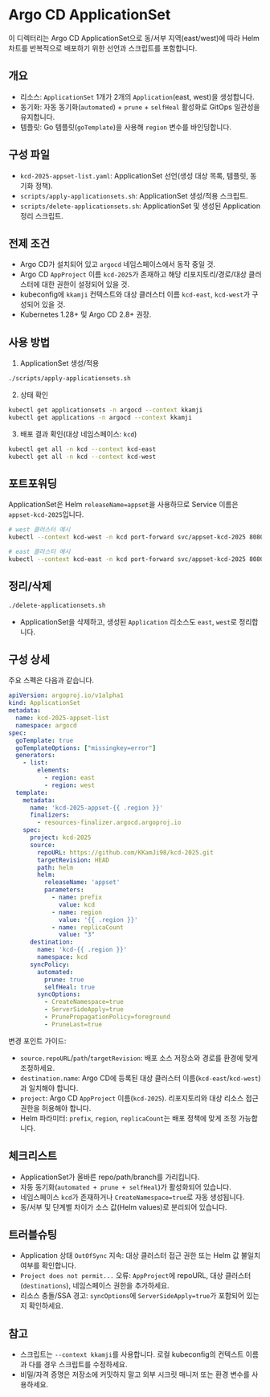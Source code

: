 # Argo CD ApplicationSet

이 디렉터리는 Argo CD ApplicationSet으로 동/서부 지역(east/west)에 따라 Helm 차트를 반복적으로 배포하기 위한 선언과 스크립트를 포함합니다.

## 개요

- 리소스: `ApplicationSet` 1개가 2개의 `Application`(east, west)을 생성합니다.
- 동기화: 자동 동기화(`automated`) + `prune` + `selfHeal` 활성화로 GitOps 일관성을 유지합니다.
- 템플릿: Go 템플릿(`goTemplate`)을 사용해 `region` 변수를 바인딩합니다.

## 구성 파일

- `kcd-2025-appset-list.yaml`: ApplicationSet 선언(생성 대상 목록, 템플릿, 동기화 정책).
- `scripts/apply-applicationsets.sh`: ApplicationSet 생성/적용 스크립트.
- `scripts/delete-applicationsets.sh`: ApplicationSet 및 생성된 Application 정리 스크립트.

## 전제 조건

- Argo CD가 설치되어 있고 `argocd` 네임스페이스에서 동작 중일 것.
- Argo CD `AppProject` 이름 `kcd-2025`가 존재하고 해당 리포지토리/경로/대상 클러스터에 대한 권한이 설정되어 있을 것.
- kubeconfig에 `kkamji` 컨텍스트와 대상 클러스터 이름 `kcd-east`, `kcd-west`가 구성되어 있을 것.
- Kubernetes 1.28+ 및 Argo CD 2.8+ 권장.

## 사용 방법

1) ApplicationSet 생성/적용

```sh
./scripts/apply-applicationsets.sh
```

2) 상태 확인

```sh
kubectl get applicationsets -n argocd --context kkamji
kubectl get applications -n argocd --context kkamji
```

3) 배포 결과 확인(대상 네임스페이스: `kcd`)

```sh
kubectl get all -n kcd --context kcd-east
kubectl get all -n kcd --context kcd-west
```

## 포트포워딩

ApplicationSet은 Helm `releaseName=appset`을 사용하므로 Service 이름은 `appset-kcd-2025`입니다.

```sh
# west 클러스터 예시
kubectl --context kcd-west -n kcd port-forward svc/appset-kcd-2025 8080:80

# east 클러스터 예시
kubectl --context kcd-east -n kcd port-forward svc/appset-kcd-2025 8080:80
```

## 정리/삭제

```sh
./delete-applicationsets.sh
```

- ApplicationSet을 삭제하고, 생성된 `Application` 리소스도 `east`, `west`로 정리합니다.

## 구성 상세

주요 스펙은 다음과 같습니다.

```yaml
apiVersion: argoproj.io/v1alpha1
kind: ApplicationSet
metadata:
  name: kcd-2025-appset-list
  namespace: argocd
spec:
  goTemplate: true
  goTemplateOptions: ["missingkey=error"]
  generators:
    - list:
        elements:
          - region: east
          - region: west
  template:
    metadata:
      name: 'kcd-2025-appset-{{ .region }}'
      finalizers:
        - resources-finalizer.argocd.argoproj.io
    spec:
      project: kcd-2025
      source:
        repoURL: https://github.com/KKamJi98/kcd-2025.git
        targetRevision: HEAD
        path: helm
        helm:
          releaseName: 'appset'
          parameters:
            - name: prefix
              value: kcd
            - name: region
              value: '{{ .region }}'
            - name: replicaCount
              value: "3"
      destination:
        name: 'kcd-{{ .region }}'
        namespace: kcd
      syncPolicy:
        automated:
          prune: true
          selfHeal: true
        syncOptions:
          - CreateNamespace=true
          - ServerSideApply=true
          - PrunePropagationPolicy=foreground
          - PruneLast=true
```

변경 포인트 가이드:

- `source.repoURL`/`path`/`targetRevision`: 배포 소스 저장소와 경로를 환경에 맞게 조정하세요.
- `destination.name`: Argo CD에 등록된 대상 클러스터 이름(`kcd-east`/`kcd-west`)과 일치해야 합니다.
- `project`: Argo CD `AppProject` 이름(`kcd-2025`). 리포지토리와 대상 리소스 접근 권한을 허용해야 합니다.
- Helm 파라미터: `prefix`, `region`, `replicaCount`는 배포 정책에 맞게 조정 가능합니다.

## 체크리스트

- ApplicationSet가 올바른 repo/path/branch를 가리킵니다.
- 자동 동기화(`automated + prune + selfHeal`)가 활성화되어 있습니다.
- 네임스페이스 `kcd`가 존재하거나 `CreateNamespace=true`로 자동 생성됩니다.
- 동/서부 및 단계별 차이가 소스 값(Helm values)로 분리되어 있습니다.

## 트러블슈팅

- Application 상태 `OutOfSync` 지속: 대상 클러스터 접근 권한 또는 Helm 값 불일치 여부를 확인합니다.
- `Project does not permit...` 오류: `AppProject`에 repoURL, 대상 클러스터(`destinations`), 네임스페이스 권한을 추가하세요.
- 리소스 충돌/SSA 경고: `syncOptions`에 `ServerSideApply=true`가 포함되어 있는지 확인하세요.

## 참고

- 스크립트는 `--context kkamji`를 사용합니다. 로컬 kubeconfig의 컨텍스트 이름과 다를 경우 스크립트를 수정하세요.
- 비밀/자격 증명은 저장소에 커밋하지 말고 외부 시크릿 매니저 또는 환경 변수를 사용하세요.
